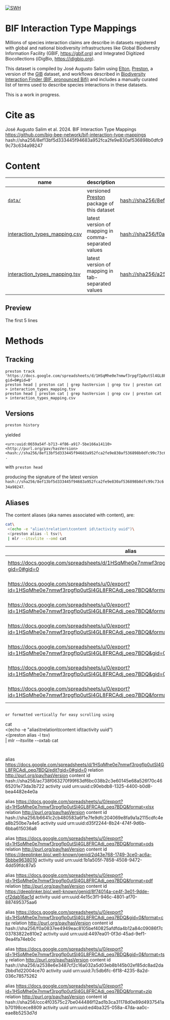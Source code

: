 [![SWH](https://archive.softwareheritage.org/badge/origin/https://github.com/Big-Bee-Network/bif-interaction-type-mappings/)](https://archive.softwareheritage.org/browse/origin/?origin_url=https://github.com/Big-Bee-Network/bif-interaction-type-mappings)

# BIF Interaction Type Mappings 

Millions of species interaction claims are describe in datasets registered with  global and national biodiversity infrastructures like Global Biodversity Information Facility (GBIF, https://gbif.org) and Integrated Digitized Biocollections (iDigBio, https://idigbio.org). 

This dataset is compiled by José Augusto Salim using [Elton](https://globalbioticinteractions.org/elton), [Preston](https://preston.guoda.bio), a version of the [GIB](https://linker.bio/#use-case-3-studying-pine-pests-caused-by-weevils-curculionoidea) dataset, and workflows described in [Biodiversity Interaction Finder (BIF, pronounced Bifi)](https://github.com/big-bee-network/bif) and includes a manually curated list of terms used to describe species interactions in these datasets. 

This is a work in progress.

# Cite as 

José Augusto Salim et al. 2024. BIF Interaction Type Mappings https://github.com/big-bee-network/bif-interaction-type-mappings hash://sha256/8ef13bf5d333445f94683a952fca2fe9e830af536898b0dfc99c73c634a98247

# Content 

 | name | description | content id 
 | --- | --- | --- 
 | [```data/```](./data/) | versioned [Preston](https://preston.guoda.bio) package of this dataset | [hash://sha256/8ef13bf5d333445f94683a952fca2fe9e830af536898b0dfc99c73c634a98247](https://linker.bio/hash://sha256/8ef13bf5d333445f94683a952fca2fe9e830af536898b0dfc99c73c634a98247)
 | [interaction_types_mapping.csv](./interaction_types_mapping.csv) | latest version of mapping in comma-separated values | [hash://sha256/f0a0837ee4949eac8105bef40825afdfda4b12a84c09086f7c03783822e810e2](https://linker.bio/hash://sha256/f0a0837ee4949eac8105bef40825afdfda4b12a84c09086f7c03783822e810e2) 
 | [interaction_types_mapping.tsv](./interaction_types_mapping.tsv) | latest version of mapping in tab-separated values | [hash://sha256/a2538e6e3487cf2c16a032a5d03eb8b145b02ef85dc8ad2da2bbd1d22004ce70](https://linker.bio/hash://sha256/a2538e6e3487cf2c16a032a5d03eb8b145b02ef85dc8ad2da2bbd1d22004ce70) |

## Preview 

The first 5 lines 



# Methods

## Tracking

```
preston track 'https://docs.google.com/spreadsheets/d/1HSqMhe0e7nmwf3rpgfIp0utSl4GL8FRCAdj_oeq7BDQ/edit?gid=0#gid=0'
preston head | preston cat | grep hasVersion | grep tsv | preston cat > interaction_types_mapping.tsv
preston head | preston cat | grep hasVersion | grep csv | preston cat > interaction_types_mapping.csv
```

## Versions

```bash
preston history
```

yielded

```
<urn:uuid:0659a54f-b713-4f86-a917-5be166a14110> <http://purl.org/pav/hasVersion> <hash://sha256/8ef13bf5d333445f94683a952fca2fe9e830af536898b0dfc99c73c634a98247> .
```

with ```preston head```

producing the signature of the latest version ```hash://sha256/8ef13bf5d333445f94683a952fca2fe9e830af536898b0dfc99c73c634a98247```.

## Aliases

The content aliases (aka names associated with content), are:

```bash
cat\
 <(echo -e "alias\trelation\tcontent id\tactivity uuid")\
 <(preston alias -l tsv)\
 | mlr --itsvlite --omd cat
```

| alias | relation | content id | activity uuid |
| --- | --- | --- | --- |
| https://docs.google.com/spreadsheets/d/1HSqMhe0e7nmwf3rpgfIp0utSl4GL8FRCAdj_oeq7BDQ/edit?gid=0#gid=0 | http://purl.org/pav/hasVersion | hash://sha256/ac738f063270f99f63df6bc038b2c3e60145e68a526f70c4665201e73da3b722 | urn:uuid:c90ebdb8-1325-4400-b0d8-bea4482e4e0a |
| https://docs.google.com/spreadsheets/u/0/export?id=1HSqMhe0e7nmwf3rpgfIp0utSl4GL8FRCAdj_oeq7BDQ&format=xlsx | http://purl.org/pav/hasVersion | hash://sha256/b6641c2cb480583a6f1e7fe9dfc204069e8fa9a1a2115cdfc4ea8b250be7a4e5 | urn:uuid:d35f2244-8b24-474f-9d6b-6bba615036a8 |
| https://docs.google.com/spreadsheets/u/0/export?id=1HSqMhe0e7nmwf3rpgfIp0utSl4GL8FRCAdj_oeq7BDQ&format=ods | http://purl.org/pav/hasVersion | https://deeplinker.bio/.well-known/genid/2d43e768-1749-3ce0-ac6a-5bbbe9638010 | urn:uuid:1b1a505f-7858-4508-9472-4dd59fdc87a5 |
| https://docs.google.com/spreadsheets/u/0/export?id=1HSqMhe0e7nmwf3rpgfIp0utSl4GL8FRCAdj_oeq7BDQ&format=pdf | http://purl.org/pav/hasVersion | https://deeplinker.bio/.well-known/genid/8f74014a-ce4f-3e01-9dde-cf2dab16ac1d | urn:uuid:4e15c3f1-946c-4801-af70-887495375aa6 |
| https://docs.google.com/spreadsheets/u/0/export?id=1HSqMhe0e7nmwf3rpgfIp0utSl4GL8FRCAdj_oeq7BDQ&gid=0&format=csv | http://purl.org/pav/hasVersion | hash://sha256/f0a0837ee4949eac8105bef40825afdfda4b12a84c09086f7c03783822e810e2 | urn:uuid:4497ea01-0f3d-45ad-9ef1-9ea4fa74eb0c |
| https://docs.google.com/spreadsheets/u/0/export?id=1HSqMhe0e7nmwf3rpgfIp0utSl4GL8FRCAdj_oeq7BDQ&gid=0&format=tsv | http://purl.org/pav/hasVersion | hash://sha256/a2538e6e3487cf2c16a032a5d03eb8b145b02ef85dc8ad2da2bbd1d22004ce70 | urn:uuid:7c5db6fc-6f18-4235-8a2d-036c78575262 |
| https://docs.google.com/spreadsheets/u/0/export?id=1HSqMhe0e7nmwf3rpgfIp0utSl4GL8FRCAdj_oeq7BDQ&format=zip | http://purl.org/pav/hasVersion | hash://sha256/ccc4f03575c27be044486f12ad1b3ca31178d0e89d4937541ab70198cece8809 | urn:uuid:ed4ba325-058a-47da-aa0c-eae8b5253d7d |
```

or formatted vertically for easy scrolling using

```
cat\
 <(echo -e "alias\trelation\tcontent id\tactivity uuid")\
 <(preston alias -l tsv)\
 | mlr --itsvlite --oxtab cat
```


```
alias         https://docs.google.com/spreadsheets/d/1HSqMhe0e7nmwf3rpgfIp0utSl4GL8FRCAdj_oeq7BDQ/edit?gid=0#gid=0
relation      http://purl.org/pav/hasVersion
content id    hash://sha256/ac738f063270f99f63df6bc038b2c3e60145e68a526f70c4665201e73da3b722
activity uuid urn:uuid:c90ebdb8-1325-4400-b0d8-bea4482e4e0a

alias         https://docs.google.com/spreadsheets/u/0/export?id=1HSqMhe0e7nmwf3rpgfIp0utSl4GL8FRCAdj_oeq7BDQ&format=xlsx
relation      http://purl.org/pav/hasVersion
content id    hash://sha256/b6641c2cb480583a6f1e7fe9dfc204069e8fa9a1a2115cdfc4ea8b250be7a4e5
activity uuid urn:uuid:d35f2244-8b24-474f-9d6b-6bba615036a8

alias         https://docs.google.com/spreadsheets/u/0/export?id=1HSqMhe0e7nmwf3rpgfIp0utSl4GL8FRCAdj_oeq7BDQ&format=ods
relation      http://purl.org/pav/hasVersion
content id    https://deeplinker.bio/.well-known/genid/2d43e768-1749-3ce0-ac6a-5bbbe9638010
activity uuid urn:uuid:1b1a505f-7858-4508-9472-4dd59fdc87a5

alias         https://docs.google.com/spreadsheets/u/0/export?id=1HSqMhe0e7nmwf3rpgfIp0utSl4GL8FRCAdj_oeq7BDQ&format=pdf
relation      http://purl.org/pav/hasVersion
content id    https://deeplinker.bio/.well-known/genid/8f74014a-ce4f-3e01-9dde-cf2dab16ac1d
activity uuid urn:uuid:4e15c3f1-946c-4801-af70-887495375aa6

alias         https://docs.google.com/spreadsheets/u/0/export?id=1HSqMhe0e7nmwf3rpgfIp0utSl4GL8FRCAdj_oeq7BDQ&gid=0&format=csv
relation      http://purl.org/pav/hasVersion
content id    hash://sha256/f0a0837ee4949eac8105bef40825afdfda4b12a84c09086f7c03783822e810e2
activity uuid urn:uuid:4497ea01-0f3d-45ad-9ef1-9ea4fa74eb0c

alias         https://docs.google.com/spreadsheets/u/0/export?id=1HSqMhe0e7nmwf3rpgfIp0utSl4GL8FRCAdj_oeq7BDQ&gid=0&format=tsv
relation      http://purl.org/pav/hasVersion
content id    hash://sha256/a2538e6e3487cf2c16a032a5d03eb8b145b02ef85dc8ad2da2bbd1d22004ce70
activity uuid urn:uuid:7c5db6fc-6f18-4235-8a2d-036c78575262

alias         https://docs.google.com/spreadsheets/u/0/export?id=1HSqMhe0e7nmwf3rpgfIp0utSl4GL8FRCAdj_oeq7BDQ&format=zip
relation      http://purl.org/pav/hasVersion
content id    hash://sha256/ccc4f03575c27be044486f12ad1b3ca31178d0e89d4937541ab70198cece8809
activity uuid urn:uuid:ed4ba325-058a-47da-aa0c-eae8b5253d7d
```
